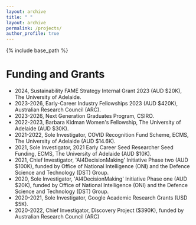 ```yaml
---
layout: archive
title: " "
layout: archive
permalink: /projects/
author_profile: true
---
```


{% include base_path %}

# Funding and Grants

* 2024, Sustainability FAME Strategy Internal Grant 2023 (AUD $20K), The University of Adelaide.
* 2023-2026, Early-Career Industry Fellowships 2023 (AUD $420K), Australian Research Council (ARC). 
* 2023-2026, Next Generation Graduates Program, CSIRO.
* 2022-2023, Barbara Kidman Women's Fellowship, The University of Adelaide  (AUD $30K).
* 2021-2022, Sole Investigator, COVID Recognition Fund Scheme, ECMS, The University of Adelaide (AUD $14.6K).
* 2021, Sole Investigator, 2021 Early Career Seed Researcher Seed Funding, ECMS, The University of Adelaide (AUD $10K).
* 2021, Chief Investigator, 'AI4DecisionMaking' Initiative Phase two (AUD $100K), funded by Office of National Intelligence (ONI) and the Defence Science and Technology (DST) Group. <!--With A/Prof. Markus Wagner, Dr. Chetan Arora, Dr. Menasha Thilakaratne, Dr Thushari Atapattu and Dr. Christoph Treude,--> 
* 2020, Sole Investigator, 'AI4DecisionMaking' Initiative Phase one (AUD $20K), funded by Office of National Intelligence (ONI) and the Defence Science and Technology (DST) Group.
* 2020-2021, Sole Investigator, Google Academic Research Grants</a> (USD $5K).
* 2020-2022, Chief Investigator, Discovery Project ($390K), funded by Australian Research Council (ARC) <!--With Prof. Michael Sheng (Lead CI), Prof Jian Yang and Prof. Schahram Dustdar.--> 
